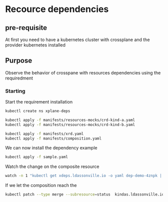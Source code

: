 # Recource dependencies


## pre-requisite

At first you need to have a kubernetes cluster with crossplane and the provider kubernetes installed


## Purpose

Observe the behavior of crosspane with resources dependencies using the requiredment 

### Starting

Start the requirement installation

```bash
kubectl create ns xplane-deps

kubectl apply -f manifests/resources-mocks/crd-kind-a.yaml
kubectl apply -f manifests/resources-mocks/crd-kind-b.yaml

kubectl apply -f manifests/xrd.yaml 
kubectl apply -f manifests/composition.yaml
```


We can now install the dependency example

```bash
kubectl apply -f sample.yaml
```



 Watch the change on the composite resource

```bash
watch -n 1 "kubectl get xdeps.ldassonville.io -o yaml dep-demo-4znpk | yq '.metadata.generation'"
```

If we let the composition reach the 

```bash
kubectl patch --type merge --subresource=status  kindas.ldassonville.io dep-demo  -p '{ "status": {"result": "res-value" }} '
```


